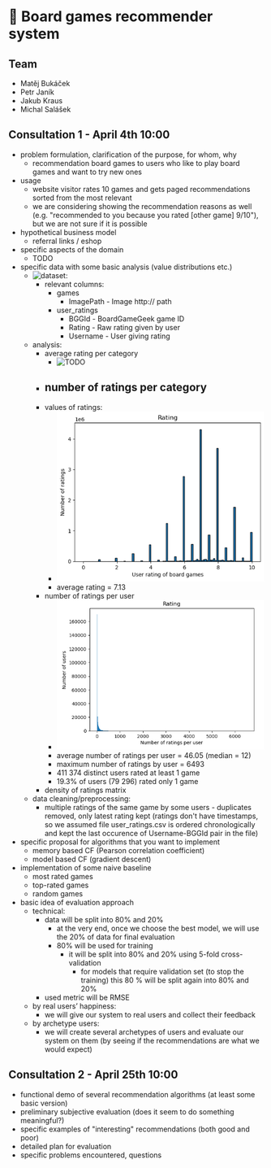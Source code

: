 # 🎲 Board games recommender system

## Team

- Matěj Bukáček
- Petr Janík
- Jakub Kraus
- Michal Salášek

## Consultation 1 - April 4th 10:00

- problem formulation, clarification of the purpose, for whom, why
	- recommendation board games to users who like to play board games and want to try new ones
- usage
	- website visitor rates 10 games and gets paged recommendations sorted from the most relevant
	- we are considering showing the recommendation reasons as well (e.g. "recommended to you because you rated \[other
	  game\] 9/10"), but we are not sure if it is possible
- hypothetical business model
	- referral links / eshop
- specific aspects of the domain
	- TODO
- specific data with some basic analysis (value distributions etc.)
	- ![dataset](https://www.kaggle.com/datasets/threnjen/board-games-database-from-boardgamegeek?select=user_ratings.csv):
		- relevant columns:
			- games
				- ImagePath - Image http:// path
			- user_ratings
				- BGGId - BoardGameGeek game ID
				- Rating - Raw rating given by user
				- Username - User giving rating
	- analysis:
		- average rating per category
			- ![TODO](images/avg_rating_per_category.png)
		- number of ratings per category
			-
		- values of ratings:
			- ![histogram](images/ratings_values_histogram.png)
			- average rating = 7.13
		- number of ratings per user
			- ![histogram](images/ratings_per_user_histogram.png)
			- average number of ratings per user = 46.05 (median = 12)
			- maximum number of ratings by user = 6493
			- 411 374 distinct users rated at least 1 game
			- 19.3% of users (79 296) rated only 1 game
		- density of ratings matrix
	- data cleaning/preprocessing:
		- multiple ratings of the same game by some users - duplicates removed, only latest rating kept (ratings don't have timestamps, so we assumed file user_ratings.csv is ordered chronologically and kept the last occurence of Username-BGGId pair in the file)
- specific proposal for algorithms that you want to implement
	- memory based CF (Pearson correlation coefficient)
	- model based CF (gradient descent)
- implementation of some naive baseline
	- most rated games
	- top-rated games
	- random games
- basic idea of evaluation approach
	- technical:
		- data will be split into 80% and 20%
			- at the very end, once we choose the best model, we will use the 20% of data for final evaluation
			- 80% will be used for training
				- it will be split into 80% and 20% using 5-fold cross-validation
					- for models that require validation set (to stop the training) this 80 % will be split again into
					  80%
					  and 20%
		- used metric will be RMSE
	- by real users’ happiness:
		- we will give our system to real users and collect their feedback
	- by archetype users:
		- we will create several archetypes of users and evaluate our system on them (by seeing if the recommendations
		  are what we would expect)

## Consultation 2 - April 25th 10:00

- functional demo of several recommendation algorithms (at least some basic version)
- preliminary subjective evaluation (does it seem to do something meaningful?)
- specific examples of "interesting" recommendations (both good and poor)
- detailed plan for evaluation
- specific problems encountered, questions
